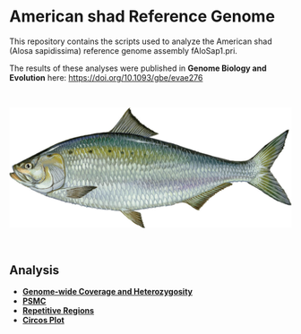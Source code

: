 # American shad Reference Genome

This repository contains the scripts used to analyze the American shad (Alosa sapidissima) reference genome assembly fAloSap1.pri.

The results of these analyses were published in **Genome Biology and Evolution** here:
https://doi.org/10.1093/gbe/evae276

<br>

![](images/American-Shad-Duane-Raver.jpg)  

<br>  

## Analysis  

* [**Genome-wide Coverage and Heterozygosity**](https://github.com/therkildsen-lab/shad-genome/blob/main/markdowns/coverage_heterozgosity.md)  
* [**PSMC**](https://github.com/therkildsen-lab/shad-genome/blob/main/markdowns/psmc.md)  
* [**Repetitive Regions**](https://github.com/therkildsen-lab/shad-genome/blob/main/markdowns/repetitive_regions.md)
* [**Circos Plot**](https://github.com/therkildsen-lab/shad-genome/blob/main/markdowns/synteny.md)

